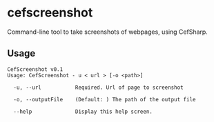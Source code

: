 # cefscreenshot
Command-line tool to take screenshots of webpages, using CefSharp.

## Usage
```
CefScreenshot v0.1
Usage: CefScreenshot - u < url > [-o <path>]

  -u, --url           Required. Url of page to screenshot

  -o, --outputFile    (Default: ) The path of the output file

  --help              Display this help screen.
 ```
